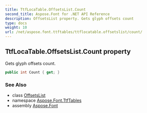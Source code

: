 ```yaml
---
title: TtfLocaTable.OffsetsList.Count
second_title: Aspose.Font for .NET API Reference
description: OffsetsList property. Gets glyph offsets count
type: docs
weight: 10
url: /net/aspose.font.ttftables/ttflocatable.offsetslist/count/
---
```

## TtfLocaTable.OffsetsList.Count property

Gets glyph offsets count.

```csharp
public int Count { get; }
```

### See Also

* class [OffsetsList](../)
* namespace [Aspose.Font.TtfTables](../../../aspose.font.ttftables/)
* assembly [Aspose.Font](../../../)


